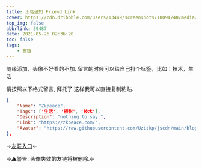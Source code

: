 ```yaml
---
title: 上岛通知 Friend Link
cover: https://cdn.dribbble.com/users/13449/screenshots/10094240/media/bbac9c3ddc0d46017085b7c7cafa5f6b.png?compress=1&resize=1600x1200
top_img: false
abbrlink: 59487
date: 2021-05-26 02:36:20
toc: false
tags:
    - 友链
---
```



随缘添加，头像不好看的不加.
留言的时候可以给自己打个标签，比如：技术，生活

请按照以下格式留言, 拜托了,这样我可以直接复制粘贴.

```json
{
    "Name": "Zkpeace",
    "Tags": ['生活', '摄影', '技术'],
    "Description": "nothing to say.",
    "Link": "https://zkpeace.com/",
    "Avatar": "https://raw.githubusercontent.com/Uzizkp/jscdn/main/blog/img/beauty_1647190656575.jpg"
},
```

->[友联入口](/blog-cn/friends/)<-

->⚠️警告: 头像失效的友链将被删除.<-